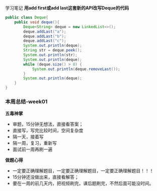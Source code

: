 学习笔记
**用add first或add last这套新的API改写Deque的代码**
```java
public class Deque{
    public void deque(){
        Deque<String> deque = new LinkedList<>();
        deque.addLast("a");
        deque.addLast("b");
        deque.addLast("c");
        System.out.println(deque);
        String str = deque.peek();
        System.out.println(str);
        System.out.println(deque);
        while (deque.size() > 0) {
            System.out.println(deque.removeLast());
        }
        System.out.println(deque);
    }
}
```

### 本周总结-week01
 **五毒神掌**
 * 审题，15分钟无想法，直接看答案；
 * 直接写，写完比较时间，空间复杂度
 * 隔一天，接着写
 * 隔一周，复习，重新写
 * 面试前一周再刷一遍
 
 **做题心得**
 * 一定要正确理解题目，一定要正确理解题目，一定要正确理解题目！！！
 * 15分钟还没做出来，直接看解答；
 * 要在一周的前几天内，把视频刷完，课后题刷完，不然后面可能没时间。